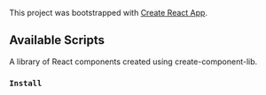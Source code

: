 This project was bootstrapped with [Create React App](https://github.com/facebook/create-react-app).

## Available Scripts

A library of React components created using create-component-lib.

### `Install`



